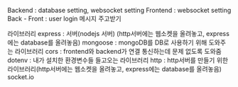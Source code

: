 Backend : database setting, websocket setting
Frontend : websocket setting
Back - Front : user login
메시지 주고받기

라이브러리
express : 서버(nodejs 서버) (http서버에는 웹소켓을 올려놓고, express에는 database를 올려놓음)
mongoose : mongoDB를 DB로 사용하기 위해 도와주는 라이브러리
cors : frontend와 backend가 연결 통신하는데 문제 없도록 도와줌
dotenv : 내가 설치한 환경변수들 들고오는 라이브러리
http : http서버를 만들기 위한 라이브러리(http서버에는 웹소켓을 올려놓고, express에는 database를 올려놓음)
socket.io

